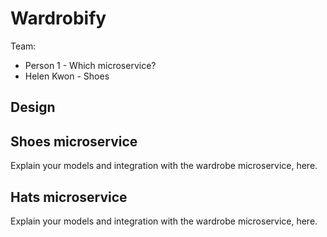 # Wardrobify

Team:

* Person 1 - Which microservice?
* Helen Kwon - Shoes

## Design

## Shoes microservice

Explain your models and integration with the wardrobe
microservice, here.

## Hats microservice

Explain your models and integration with the wardrobe
microservice, here.
